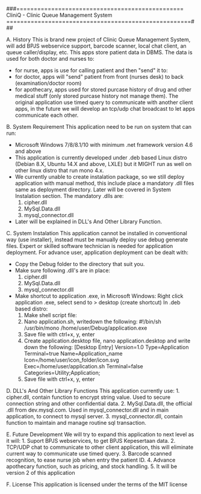 ###================================================ CliniQ - Clinic Queue Management System =====================================================###

A. History
This is brand new project of Clinic Queue Management System, will add BPJS webservice support, barcode scanner, local chat client, an queue caller/display, etc.
This apps store patient data in DBMS. The data is used for both doctor and nurses to:
- for nurse, apps is use for calling patient and then "send" it to:
- for doctor, apps will "send" patient from front (nurses desk) to back (examination/doctor room)
- for apothecary, apps used for stored purcase history of drug and other medical stuff (only stored purcase history not manage them).
The original application use timed query to communicate with another client apps, in the future we will develop an tcp/udp chat broadcast to let apps communicate
each other.

B. System Requirement
This application need to be run on system that can run:
- Microsoft Windows 7/8/8.1/10 with minimum .net framework version 4.6 and above 
- This application is currently developed under .deb based Linux distro (Debian 8.X, Ubuntu 14.X and above, LXLE) but it MIGHT run as well on other linux distro
  that run mono 4.x.
- We currently unable to create instalation package, so we still deploy application with manual method, this include place a mandatory .dll files same as deployment
  directory. Later will be covered in System Instalation section. The mandatory .dlls are:
	1. cipher.dll
	2. MySql.Data.dll
	3. mysql_connector.dll
- Later will be explained in DLL's And Other Library Function.

C. System Instalation
This application cannot be installed in conventional way (use installer), instead must be manually deploy use debug generate files. Expert or skilled software technician 
is needed for application deployment. For advance user, application deployment can be dealt with:
- Copy the Debug folder to the directory that suit you.
- Make sure following .dll's are in place:
	1. cipher.dll
	2. MySql.Data.dll
	3. mysql_connector.dll
- Make shortcut to application .exe, in Microsoft Windows: Right click application .exe, select send to > desktop (create shortcut)
  In .deb based distro:
	1. Make shell script file:
	2. Nano application.sh, writedown the following:
		#!/bin/sh
		/usr/bin/mono /home/user/Debug/application.exe
	3. Save file with ctrl+x, y, enter
	4. Create application.desktop file, nano application.desktop and write down the following:
		[Desktop Entry]
		Version=1.0
		Type=Application
		Terminal=true
		Name=Application_name
		Icon=/home/user/icon_folder/icon.svg
		Exec=/home/user/application.sh
		Terminal=false
		Categories=Utility;Application;
	5. Save file with ctrl+x, y, enter
	
D. DLL's And Other Library Functions
This application currently use:
	1. cipher.dll, contain function to encrypt string value. Used to secure connection string and other confidential data.
	2. MySql.Data.dll, the official .dll from dev.mysql.com. Used in mysql_connector.dll and in main application, to connect to mysql server.
	3. mysql_connector.dll, contain function to maintain and manage routine sql transaction.

E. Future Development
We will try to expand this application to next level as it will:
	1. Suport BPJS webservices, to get BPJS Kepesertaan data.
	2. TCP/UDP chat to communicate to other client application, this will eliminate current way to communicate use timed query.
	3. Barcode scanned recognition, to ease nurse job when entry the patient ID.
	4. Advance apothecary function, such as pricing, and stock handling.
	5. It will be version 2 of this application
	
F. License
This application is licensed under the terms of the MIT license